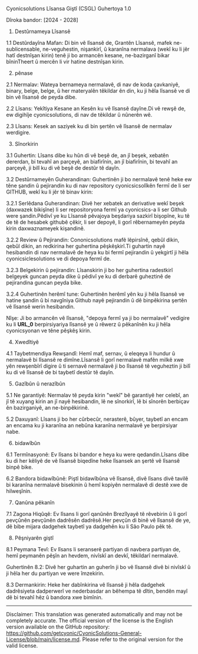 Cyonicsolutions Lîsansa Giştî (CSGL)
Guhertoya 1.0

Dîroka bandor: [2024 - 2028]

1. Destûrnameya Lîsansê

1.1 Destûrdayîna Mafan: Di bin vê lîsansê de, Grantên Lîsansê, mafek ne-sublicensable, ne-veguhestin, nişankirî, û karanîna nermalava (wekî ku li jêr hatî destnîşan kirin) tenê ji bo armancên kesane, ne-bazirganî bikar bîninTheert û mercên li vir hatine destnîşan kirin.

2. pênase

2.1 Nermalav: Wateya bernameya nermalavê, di nav de koda çavkaniyê, binary, belge, belge, û her materyalên têkildar ên din, ku ji hêla lîsansê ve di bin vê lîsansê de peyda dibe.

2.2 Lîsans: Yekîtiya Kesane an Kesên ku vê lîsansê dayîne.Di vê rewşê de, ew digihîje cyonicsolutions, di nav de têkildar û nûnerên wê.

2.3 Lîsans: Kesek an saziyek ku di bin şertên vê lîsansê de nermalav werdigire.

3. Sînorkirin

3.1 Guhertin: Lîsans dibe ku hûn di vê beşê de, an jî beşek, xebatên dererdan, bi tevahî an parçeyê, an biafirînin, an jî biafirînin, bi tevahî an parçeyê, ji bilî ku di vê beşê de destûr tê dayîn.

3.2 Destûrnameyên Guherandinan: Guhertinên ji bo nermalavê tenê heke ew têne şandin û pejirandin ku di nav repository cyonicsicsolîkên fermî de li ser GITHUB, wekî ku li jêr tê binav kirin:

3.2.1 Serlêdana Guherandinan: Divê her xebatek an derivative wekî beşek (daxwazek bikişîne) li ser repositoryona fermî ya cyonicsics-a li ser Github were şandin.Pêdivî ye ku Lîsansê pêvajoya beşdariya sazkirî bişopîne, ku tê de tê de hesabek githubê çêkir, li ser depoyê, li gorî rêbernameyên peyda kirin daxwaznameyek kişandinê.

3.2.2 Review û Pejirandin: Cononicsolutions mafê lêpirsînê, qebûl dikin, qebûl dikin, an redkirina her guhertina pêşkêşkirî.Ti guhartin nayê hesibandin di nav nermalavê de heya ku bi fermî pejirandin û yekgirtî ji hêla cyonicsiclesolutions ve di depoya fermî de.

3.2.3 Belgekirin û pejirandin: Lîsanskirin ji bo her guhertina radestkirî belgeyek guncan peyda dike û pêdivî ye ku di derbarê guheztinê de pejirandina guncan peyda bike.

3.2.4 Guhertinên herêmî tune: Guhertinên herêmî yên ku ji hêla lîsansê ve hatine şandin û bi navgîniya Github nayê pejirandin û dê binpêkirina şertên vê lîsansê werin hesibandin.

Nîşe: Ji bo armancên vê lîsansê, "depoya fermî ya ji bo nermalavê" vedigire ku li __URL_0__ berpirsiyariya lîsansê ye û rêwerz û pêkanînên ku ji hêla cyonicsyonan ve têne pêşkêş kirin.

4. Xwedîtiyê

4.1 Taybetmendiya Rewşandî: Hemî maf, sernav, û eleqeya li hundur û nermalavê bi lîsansê re dimîne.Lîsansê li gorî nermalavê mafên milkê xwe yên rewşenbîrî digire û ti sernavê nermalavê ji bo lîsansê tê veguheztin ji bilî ku di vê lîsansê de bi taybetî destûr tê dayîn.

5. Gazîbûn û nerazîbûn

5.1 Ne garantiyê: Nermalav tê peyda kirin "wekî" bê garantiyê her celebî, an jî tê xuyang kirin an jî nayê hesibandin, lê ne sînorkirî, lê bi sînorên berbiçav ên bazirganiyê, an ne-binpêkirinê.

5.2 Daxuyanî: Lîsans ji bo her cûrbecûr, nerasterê, bûyer, taybetî an encam an encama ku ji karanîna an nebûna karanîna nermalavê ye berpirsiyar nabe.

6. bidawîbûn

6.1 Termînasyonê: Ev lîsans bi bandor e heya ku were qedandin.Lîsans dibe ku di her kêliyê de vê lîsansê biqedîne heke lîsansek an şertê vê lîsansê binpê bike.

6.2 Bandora bidawîbûnê: Piştî bidawîbûna vê lîsansê, divê lîsans divê tavilê bi karanîna nermalavê bisekinin û hemî kopiyên nermalavê di destê xwe de hilweşînin.

7. Qanûna pêkanîn

7.1 Zagona Hiqûqê: Ev lîsans li gorî qanûnên Brezîlyayê tê rêvebirin û li gorî pevçûnên pevçûnên dadrêsên dadrêsê.Her pevçûn di binê vê lîsansê de ye, dê bibe mijara dadgehek taybetî ya dadgehên ku li São Paulo pêk tê.

8. Pêşniyarên giştî

8.1 Peymana Tevî: Ev lîsans li seranserê partiyan di navbera partiyan de, hemî peymanên pêşîn an hevdem, nivîskî an devkî, têkildarî nermalavê.

Guhertinên 8.2: Divê her guhartin an guherîn ji bo vê lîsansê divê bi nivîskî û ji hêla her du partiyan ve were îmzekirin.

8.3 Dermankirin: Heke her dabînkirina vê lîsansê ji hêla dadgehek dadrêsiyeta dadperwerî ve nederbasdar an bêhempa tê dîtin, bendên mayî dê bi tevahî hêz û bandora xwe bimînin.

---
Disclaimer: This translation was generated automatically and may not be completely accurate. The official version of the license is the English version available on the GitHub repository: https://github.com/getcyonic/CyonicSolutions-General-License/blob/main/license.md. Please refer to the original version for the valid license.